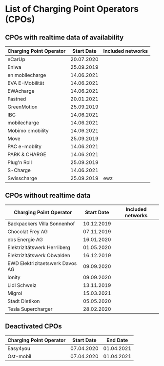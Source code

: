 # List of Charging Point Operators (CPOs)

## CPOs with realtime data of availability

| Charging Point Operator | Start Date | Included networks
| --- | --- | ---
| eCarUp | 20.07.2020 |
| Eniwa | 25.09.2019 |
| en mobilecharge | 14.06.2021 |
| EVA E-Mobilität | 14.06.2021 |
| EWAcharge | 14.06.2021 |
| Fastned | 20.01.2021 | 
| GreenMotion | 25.09.2019 |
| IBC | 14.06.2021 |
| mobilecharge | 14.06.2021 |
| Mobimo emobility | 14.06.2021 |
| Move | 25.09.2019 |
| PAC e-moblity | 14.06.2021 |
| PARK & CHARGE | 14.06.2021 |
| Plug'n Roll | 25.09.2019 |
| S-Charge | 14.06.2021 |
| Swisscharge | 25.09.2019 | ewz


## CPOs without realtime data

| Charging Point Operator | Start Date | Included networks
| --- | --- | ---
| Backpackers Villa Sonnenhof | 10.12.2019
| Chocolat Frey AG | 07.11.2019
| ebs Energie AG | 16.01.2020
| Elektrizitätswerk Herrliberg | 01.05.2020
| Elektrizitätswerk Obwalden | 16.12.2019
| EWD Elektrizitaetswerk Davos AG | 09.09.2020
| Ionity | 09.09.2020
| Lidl Schweiz | 13.11.2019
| Migrol | 15.03.2021
| Stadt Dietikon | 05.05.2020
| Tesla Supercharger | 28.02.2020


## Deactivated CPOs

| Charging Point Operator | Start Date | End Date
| --- | --- | ---
| Easy4you | 07.04.2020 | 01.04.2021
| Ost-mobil | 07.04.2020 | 01.04.2021
